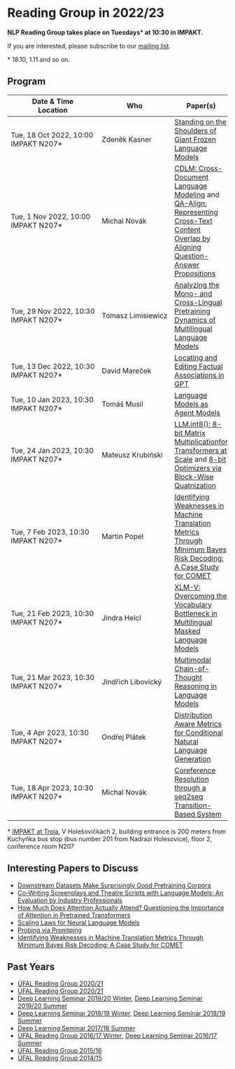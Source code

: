 # Reading Group in 2022/23

**NLP Reading Group takes place on Tuesdays\* at 10:30 in IMPAKT.**

If you are interested, please subscribe to our [mailing list](https://groups.google.com/forum/#!forum/ufal-rg).

\* 18.10, 1.11 and so on.
## Program

<div class="program"><style>
  .program+table td { vertical-align: middle !important}
  .program+table td:nth-of-type(1), .program+table td:nth-of-type(2) {white-space: nowrap}
</style></div>

  | Date & Time<br>Location           | Who                  | Paper(s) |
  | ----                              | ---                  | -------- |
  | Tue, 18 Oct 2022, 10:00<br>IMPAKT N207* | Zdeněk Kasner | [Standing on the Shoulders of Giant Frozen Language Models](https://arxiv.org/abs/2204.10019) |
  | Tue, 1 Nov 2022, 10:00<br>IMPAKT N207* | Michal Novák | [CDLM: Cross-Document Language Modeling](https://aclanthology.org/2021.findings-emnlp.225) and [QA-Align: Representing Cross-Text Content Overlap by Aligning Question-Answer Propositions](https://aclanthology.org/2021.emnlp-main.778) |
  | Tue, 29 Nov 2022, 10:30<br>IMPAKT N207* | Tomasz Limisiewicz | [Analyzing the Mono- and Cross-Lingual Pretraining Dynamics of Multilingual Language Models](https://arxiv.org/abs/2205.11758) |
  | Tue, 13 Dec 2022, 10:30<br>IMPAKT N207* | David Mareček | [Locating and Editing Factual Associations in GPT](https://arxiv.org/abs/2202.05262) |
  | Tue, 10 Jan 2023, 10:30<br>IMPAKT N207* | Tomáš Musil   | [Language Models as Agent Models](https://preview.aclanthology.org/emnlp-22-ingestion/2022.findings-emnlp.423.pdf) |
  | Tue, 24 Jan 2023, 10:30<br>IMPAKT N207* | Mateusz Krubiński | [LLM.int8(): 8-bit Matrix Multiplicationfor Transformers at Scale](https://arxiv.org/pdf/2208.07339.pdf) and [8-bit Optimizers via Block-Wise Quatnization](https://arxiv.org/pdf/2110.02861.pdf)|
  | Tue, 7 Feb 2023, 10:30<br>IMPAKT N207* | Martin Popel | [Identifying Weaknesses in Machine Translation Metrics Through Minimum Bayes Risk Decoding: A Case Study for COMET](https://arxiv.org/pdf/2202.05148.pdf) |
  | Tue, 21 Feb 2023, 10:30<br>IMPAKT N207* | Jindra Helcl | [XLM-V: Overcoming the Vocabulary Bottleneck in Multilingual Masked Language Models](https://arxiv.org/pdf/2301.10472.pdf) |
  | Tue, 21 Mar 2023, 10:30<br>IMPAKT N207* | Jindřich Libovický | [Multimodal Chain-of-Thought Reasoning in Language Models](https://arxiv.org/pdf/2302.00923.pdf) |
  | Tue, 4 Apr 2023, 10:30<br>IMPAKT N207* | Ondřej Plátek| [Distribution Aware Metrics for Conditional Natural Language Generation](https://arxiv.org/pdf/2209.07518.pdf) |
  | Tue, 18 Apr 2023, 10:30<br>IMPAKT N207* | Michal Novák | [Coreference Resolution through a seq2seq Transition-Based System](https://arxiv.org/pdf/2211.12142.pdf) |



\* [IMPAKT at Troja](https://www.mff.cuni.cz/en/internal-affairs/buildings-and-campuses/troja), V Holešovičkách 2, building entrance is 200 meters from Kuchyňka bus stop (bus number 201 from Nadrazi Holesovice), floor 2, conference room N207
## Interesting Papers to Discuss
- [Downstream Datasets Make Surprisingly Good Pretraining Corpora](https://arxiv.org/abs/2209.14389)
- [Co-Writing Screenplays and Theatre Scripts with Language Models: An Evaluation by Industry Professionals](https://arxiv.org/abs/2209.14958)
- [How Much Does Attention Actually Attend? Questioning the Importance of Attention in Pretrained Transformers](https://arxiv.org/pdf/2211.03495.pdf)
- [Scaling Laws for Neural Language Models](https://arxiv.org/pdf/2001.08361.pdf)
- [Probing via Promtping](https://aclanthology.org/2022.naacl-main.84.pdf)
- [Identifying Weaknesses in Machine Translation Metrics Through Minimum Bayes Risk Decoding: A Case Study for COMET](https://aclanthology.org/2022.aacl-main.83.pdf)

## Past Years

- [ÚFAL Reading Group 2020/21](https://ufal.mff.cuni.cz/courses/rg/2122)
- [ÚFAL Reading Group 2020/21](https://ufal.mff.cuni.cz/courses/rg/2021)
- [Deep Learning Seminar 2019/20 Winter](https://ufal.mff.cuni.cz/courses/npfl117/1920-winter), [Deep Learning Seminar 2019/20 Summer](https://ufal.mff.cuni.cz/courses/npfl117/1920-summer)
- [Deep Learning Seminar 2018/19 Winter](https://ufal.mff.cuni.cz/courses/npfl117/1819-winter), [Deep Learning Seminar 2018/19 Summer](https://ufal.mff.cuni.cz/courses/npfl117/1819-summer)
- [Deep Learning Seminar 2017/18 Summer](https://ufal.mff.cuni.cz/courses/npfl117/1718-summer)
- [ÚFAL Reading Group 2016/17 Winter](https://ufal.mff.cuni.cz/courses/rg/1617), [Deep Learning Seminar 2016/17 Summer](https://ufal.mff.cuni.cz/courses/npfl117/1617-summer)
- [ÚFAL Reading Group 2015/16](https://ufal.mff.cuni.cz/courses/rg/1516)
- [ÚFAL Reading Group 2014/15](https://ufal.mff.cuni.cz/courses/rg/1415)
